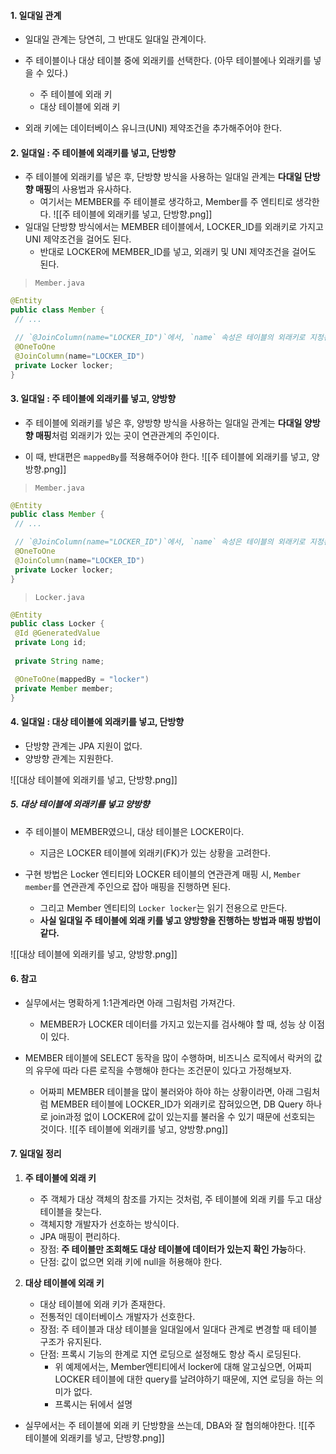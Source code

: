 
#### 1. 일대일 관계

- 일대일 관계는 당연히, 그 반대도 일대일 관계이다.
- 주 테이블이나 대상 테이블 중에 외래키를 선택한다. (아무 테이블에나 외래키를 넣을 수 있다.)
	- 주 테이블에 외래 키
	- 대상 테이블에 외래 키

- 외래 키에는 데이터베이스 유니크(UNI) 제약조건을 추가해주어야 한다.


#### 2. 일대일 : 주 테이블에 외래키를 넣고, 단방향

- 주 테이블에 외래키를 넣은 후, 단방향 방식을 사용하는 일대일 관계는 **다대일 단방향 매핑**의 사용법과 유사하다.
	- 여기서는 MEMBER를 주 테이블로 생각하고, Member를 주 엔티티로 생각한다.
![[주 테이블에 외래키를 넣고, 단방향.png]]
- 일대일 단방향 방식에서는 MEMBER 테이블에서, LOCKER_ID를 외래키로 가지고 UNI 제약조건을 걸어도 된다.
	- 반대로 LOCKER에 MEMBER_ID를 넣고, 외래키 및 UNI 제약조건을 걸어도 된다.

> `Member.java`
```java
@Entity
public class Member {
 // ...

 // `@JoinColumn(name="LOCKER_ID")`에서, `name` 속성은 테이블의 외래키로 지정된 컬럼명이다.
 @OneToOne
 @JoinColumn(name="LOCKER_ID")
 private Locker locker;
}
```

#### 3. 일대일 : 주 테이블에 외래키를 넣고, 양방향

- 주 테이블에 외래키를 넣은 후, 양방향 방식을 사용하는 일대일 관계는 **다대일 양방향 매핑**처럼 외래키가 있는 곳이 연관관계의 주인이다.

- 이 때, 반대편은 `mappedBy`를 적용해주어야 한다.
![[주 테이블에 외래키를 넣고, 양방향.png]]
> `Member.java`
```java
@Entity
public class Member {
 // ...

 // `@JoinColumn(name="LOCKER_ID")`에서, `name` 속성은 테이블의 외래키로 지정된 컬럼명이다.
 @OneToOne
 @JoinColumn(name="LOCKER_ID")
 private Locker locker;
}
```

> `Locker.java`
```java
@Entity
public class Locker {
 @Id @GeneratedValue
 private Long id;
 
 private String name;

 @OneToOne(mappedBy = "locker")
 private Member member;
}
```


#### 4. 일대일 : 대상 테이블에 외래키를 넣고, 단방향

- 단방향 관계는 JPA 지원이 없다.
- 양방향 관계는 지원한다.

![[대상 테이블에 외래키를 넣고, 단방향.png]]


##### 5. 대상 테이블에 외래키를 넣고 양방향

- 주 테이블이 MEMBER였으니, 대상 테이블은 LOCKER이다.
	- 지금은 LOCKER 테이블에 외래키(FK)가 있는 상황을 고려한다.

- 구현 방법은 Locker 엔티티와 LOCKER 테이블의 연관관계 매핑 시, `Member member`를 연관관계 주인으로 잡아 매핑을 진행하면 된다.
	- 그리고 Member  엔티티의 `Locker locker`는 읽기 전용으로 만든다.
	- **사실 일대일 주 테이블에 외래 키를 넣고 양방향을 진행하는 방법과 매핑 방법이 같다.**

![[대상 테이블에 외래키를 넣고, 양방향.png]]


#### 6. 참고

- 실무에서는 명확하게 1:1관계라면 아래 그림처럼 가져간다.
	- MEMBER가 LOCKER 데이터를 가지고 있는지를 검사해야 할 때, 성능 상 이점이 있다.

- MEMBER 테이블에 SELECT 동작을 많이 수행하며, 비즈니스 로직에서 락커의 값의 유무에 따라 다른 로직을 수행해야 한다는 조건문이 있다고 가정해보자.
	- 어짜피  MEMBER 테이블을 많이 불러와야 하야 하는 상황이라면, 아래 그림처럼 MEMBER 테이블에 LOCKER_ID가 외래키로 잡혀있으면, DB Query 하나로 join과정 없이 LOCKER에 값이 있는지를 불러올 수 있기 때문에 선호되는 것이다.
![[주 테이블에 외래키를 넣고, 양방향.png]]


#### 7. 일대일 정리

1. **주 테이블에 외래 키** 
	- 주 객체가 대상 객체의 참조를 가지는 것처럼, 주 테이블에 외래 키를 두고 대상 테이블을 찾는다.
	- 객체지향 개발자가 선호하는 방식이다.
	- JPA 매핑이 편리하다.
	- 장점: **주 테이블만 조회해도 대상 테이블에 데이터가 있는지 확인 가능**하다. 
	- 단점: 값이 없으면 외래 키에 null을 허용해야 한다.

2. **대상 테이블에 외래 키** 
	- 대상 테이블에 외래 키가 존재한다.
	- 전통적인 데이터베이스 개발자가 선호한다. 
	- 장점: 주 테이블과 대상 테이블을 일대일에서 일대다 관계로 변경할 때 테이블 구조가 유지된다.
	- 단점: 프록시 기능의 한계로 지연 로딩으로 설정해도 항상 즉시 로딩된다. 
		- 위 예제에서는, Member엔티티에서 locker에 대해 알고싶으면, 어짜피 LOCKER 테이블에 대한 query를 날려야하기 때문에, 지연 로딩을 하는 의미가 없다.
		- 프록시는 뒤에서 설명

- 실무에서는 주 테이블에 외래 키 단방향을 쓰는데, DBA와 잘 협의해야한다.
![[주 테이블에 외래키를 넣고, 단방향.png]]